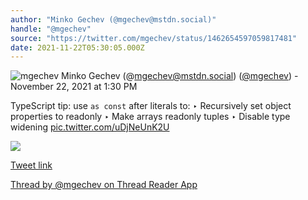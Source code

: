 ```yaml
---
author: "Minko Gechev (@mgechev@mstdn.social)"
handle: "@mgechev"
source: "https://twitter.com/mgechev/status/1462654597059817481"
date: 2021-11-22T05:30:05.000Z
---
```


![mgechev](https://pbs.twimg.com/profile_images/1541061664098947073/kUH07uES_normal.jpg)
Minko Gechev (@mgechev@mstdn.social) ([@mgechev](https://twitter.com/mgechev)) - November 22, 2021 at 1:30 PM

TypeScript tip: use `as const` after literals to:
‣ Recursively set object properties to readonly
‣ Make arrays readonly tuples
‣ Disable type widening [pic.twitter.com/uDjNeUnK2U](https://twitter.com/mgechev/status/1462654597059817481/photo/1)

![](https://pbs.twimg.com/media/FExkmmVXMAUI7AN.jpg)

[Tweet link](https://twitter.com/mgechev/status/1462654597059817481)

[Thread by @mgechev on Thread Reader App](https://threadreaderapp.com/thread/1462654597059817481.html)

